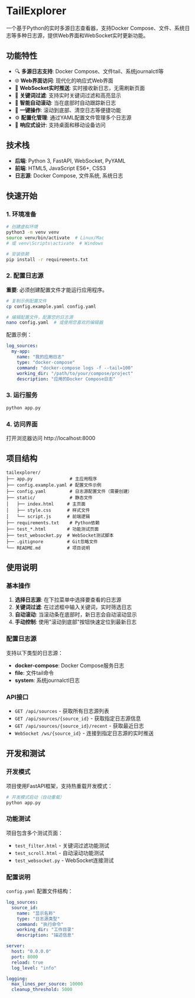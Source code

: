 # TailExplorer

一个基于Python的实时多源日志查看器，支持Docker Compose、文件、系统日志等多种日志源，提供Web界面和WebSocket实时更新功能。

## 功能特性

- 🔍 **多源日志支持**: Docker Compose、文件tail、系统journalctl等
- 🌐 **Web界面访问**: 现代化的响应式Web界面
- 🔌 **WebSocket实时推送**: 实时接收新日志，无需刷新页面
- 🔎 **关键词过滤**: 支持实时关键词过滤和高亮显示
- 📜 **智能自动滚动**: 当在底部时自动跟踪新日志
- 🎯 **一键操作**: 滚动到底部、清空日志等便捷功能
- ⚙️ **配置化管理**: 通过YAML配置文件管理多个日志源
- 📱 **响应式设计**: 支持桌面和移动设备访问

## 技术栈

- **后端**: Python 3, FastAPI, WebSocket, PyYAML
- **前端**: HTML5, JavaScript ES6+, CSS3
- **日志源**: Docker Compose, 文件系统, 系统日志

## 快速开始

### 1. 环境准备

```bash
# 创建虚拟环境
python3 -m venv venv
source venv/bin/activate  # Linux/Mac
# 或 venv\Scripts\activate  # Windows

# 安装依赖
pip install -r requirements.txt
```

### 2. 配置日志源

**重要**: 必须创建配置文件才能运行应用程序。

```bash
# 复制示例配置文件
cp config.example.yaml config.yaml

# 编辑配置文件，配置您的日志源
nano config.yaml  # 或使用您喜欢的编辑器
```

配置示例：
```yaml
log_sources:
  my-app:
    name: "我的应用日志"
    type: "docker-compose"
    command: "docker-compose logs -f --tail=100"
    working_dir: "/path/to/your/compose/project"
    description: "应用的Docker Compose日志"
```

### 3. 运行服务

```bash
python app.py
```

### 4. 访问界面

打开浏览器访问 http://localhost:8000

## 项目结构

```
tailexplorer/
├── app.py              # 主应用程序
├── config.example.yaml # 配置文件示例
├── config.yaml         # 日志源配置文件（需要创建）
├── static/             # 静态文件
│   ├── index.html     # 主页面
│   ├── style.css      # 样式文件
│   └── script.js      # 前端逻辑
├── requirements.txt    # Python依赖
├── test_*.html        # 功能测试页面
├── test_websocket.py  # WebSocket测试脚本
├── .gitignore         # Git忽略文件
└── README.md          # 项目说明
```

## 使用说明

### 基本操作

1. **选择日志源**: 在下拉菜单中选择要查看的日志源
2. **关键词过滤**: 在过滤框中输入关键词，实时筛选日志
3. **自动滚动**: 当滚动条在底部时，新日志会自动滚动显示
4. **手动控制**: 使用"滚动到底部"按钮快速定位到最新日志

### 配置日志源

支持以下类型的日志源：

- **docker-compose**: Docker Compose服务日志
- **file**: 文件tail命令
- **system**: 系统journalctl日志

### API接口

- `GET /api/sources` - 获取所有日志源列表
- `GET /api/sources/{source_id}` - 获取指定日志源信息
- `GET /api/sources/{source_id}/recent` - 获取最近日志
- `WebSocket /ws/{source_id}` - 连接到指定日志源的实时推送

## 开发和测试

### 开发模式

项目使用FastAPI框架，支持热重载开发模式：

```bash
# 开发模式启动（自动重载）
python app.py
```

### 功能测试

项目包含多个测试页面：

- `test_filter.html` - 关键词过滤功能测试
- `test_scroll.html` - 自动滚动功能测试
- `test_websocket.py` - WebSocket连接测试

### 配置说明

`config.yaml` 配置文件结构：

```yaml
log_sources:
  source_id:
    name: "显示名称"
    type: "日志源类型"
    command: "执行命令"
    working_dir: "工作目录"
    description: "描述信息"

server:
  host: "0.0.0.0"
  port: 8000
  reload: true
  log_level: "info"

logging:
  max_lines_per_source: 10000
  cleanup_threshold: 5000
```
